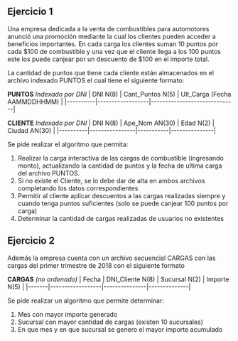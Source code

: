 ## Ejercicio 1
Una empresa dedicada a la venta de combustibles para automotores anunció una promoción
mediante la cual los clientes pueden acceder a beneficios importantes. En cada carga
los clientes suman 10 puntos por cada $100 de combustible y una vez que el cliente llega
a los 100 puntos este los puede canjear por un descuento de $100 en el importe total.

La cantidad de puntos que tiene cada cliente están almacenados en el archivo indexado
PUNTOS el cual tiene el siguiente formato:

**PUNTOS** *Indexado por DNI*
| DNI N(8) | Cant_Puntos N(5) | Ult_Carga (Fecha AAMMDDHHMM) |
|----------|------------------|------------------------------|

**CLIENTE** *Indexado por DNI*
| DNI N(8) | Ape_Nom AN(30) | Edad N(2) | Ciudad AN(30) |
|----------|----------------|-----------|---------------|

Se pide realizar el algoritmo que permita:
1. Realizar la carga interactiva de las cargas de combustible (ingresando monto),
actualizando la cantidad de puntos y la fecha de ultima carga del archivo PUNTOS.
2. Si no existe el Cliente, se lo debe dar de alta en ambos archivos completando
los datos correspondientes
3. Permitir al cliente aplicar descuentos a las cargas realizadas siempre y cuando
tenga puntos suficientes (solo se puede canjear 100 puntos por carga)
4. Determinar la cantidad de cargas realizadas de usuarios no existentes

## Ejercicio 2
Además la empresa cuenta con un archivo secuencial CARGAS con las cargas del primer
trimestre de 2018 con el siguiente formato

**CARGAS** *(no ordenado)*
| Fecha | DNI_Cliente N(8) | Sucursal N(2) | Importe N(5) |
|-------|------------------|---------------|--------------|

Se pide realizar un algoritmo que permite determinar:
1. Mes con mayor importe generado
2. Sucursal con mayor cantidad de cargas (existen 10 sucursales)
3. En que mes y en que sucursal se genero el mayor importe acumulado
